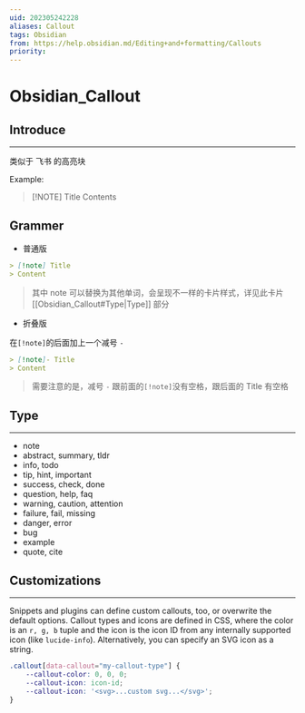 ```yaml
---
uid: 202305242228
aliases: Callout
tags: Obsidian 
from: https://help.obsidian.md/Editing+and+formatting/Callouts
priority: 
---
```

# Obsidian_Callout

## Introduce 
---
类似于 飞书 的高亮块

Example:

> [!NOTE] Title
> Contents

## Grammer

- 普通版

```md
> [!note] Title
> Content
```

> 其中 note 可以替换为其他单词，会呈现不一样的卡片样式，详见此卡片 [[Obsidian_Callout#Type|Type]] 部分

- 折叠版

在`[!note]`的后面加上一个减号 `-`

```md
> [!note]- Title
> Content
```

> 需要注意的是，减号 `-` 跟前面的`[!note]`没有空格，跟后面的 Title 有空格

## Type
---
- note
- abstract, summary, tldr
- info, todo
- tip, hint, important
- success, check, done
- question, help, faq
- warning, caution, attention
- failure, fail, missing
- danger, error
- bug
- example
- quote, cite

## Customizations
---
Snippets and plugins can define custom callouts, too, or overwrite the default options. Callout types and icons are defined in CSS, where the color is an `r, g, b` tuple and the icon is the icon ID from any internally supported icon (like `lucide-info`). Alternatively, you can specify an SVG icon as a string.

```CSS
.callout[data-callout="my-callout-type"] {
    --callout-color: 0, 0, 0;
    --callout-icon: icon-id;
    --callout-icon: '<svg>...custom svg...</svg>';
}
```
